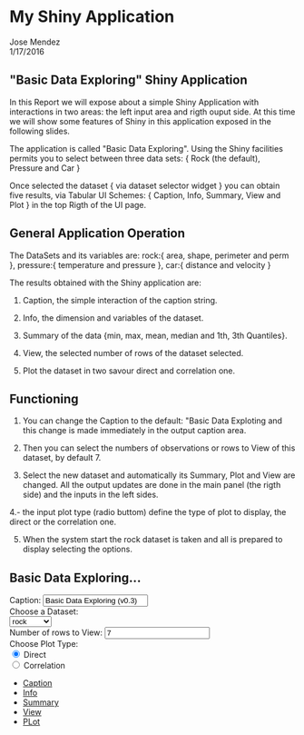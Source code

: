 # My Shiny Application
Jose Mendez  
1/17/2016  

## "Basic Data Exploring" Shiny Application

In this Report we will expose about a simple Shiny Application with interactions in
two areas: the left input area and rigth ouput side.
At this time we will show some features of Shiny in this application exposed in the 
following slides.

The application is called "Basic Data Exploring". Using the Shiny facilities permits 
you to select between three data sets: { Rock (the default), Pressure and Car }

Once selected the dataset { via dataset selector widget } you can obtain five results, via Tabular UI Schemes:
 { Caption, Info, Summary, View and Plot } in the top Rigth of the UI page.

## General Application Operation

The DataSets and its variables are:
  rock:{ area, shape, perimeter and perm }, pressure:{ temperature and pressure },
  car:{ distance and velocity } 

The results obtained with the Shiny application are:

 1. Caption, the simple interaction of the caption string.
 
 2. Info, the dimension and variables of the dataset.
 
 3. Summary of the data {min, max, mean, median and 1th, 3th Quantiles}.
 
 4. View, the selected number of rows of the dataset selected.
 
 5. Plot the dataset in two savour direct and correlation one.
 

## Functioning

 1. You can change the Caption to the default: "Basic Data Exploting and this change is made
immediately in the output caption area.

 2. Then you can select the numbers of observations or rows to View of this dataset, by default 7.

 3. Select the new dataset and automatically its Summary, Plot and View are changed. All the output updates are done in the main panel (the rigth side) and the inputs in the left sides.

 4.- the input plot type (radio buttom) define the type of plot to display, the direct or the correlation one.

 5. When the system start the rock dataset is taken and all is prepared to display selecting the options.

##
<!--html_preserve--><div class="container-fluid">
<h2>Basic Data Exploring...</h2>
<div class="row">
<div class="col-sm-4">
<form class="well">
<div class="form-group shiny-input-container">
<label for="caption">Caption:</label>
<input id="caption" type="text" class="form-control" value="Basic Data Exploring (v0.3)"/>
</div>
<div class="form-group shiny-input-container">
<label class="control-label" for="dataset">Choose a Dataset:</label>
<div>
<select id="dataset"><option value="rock" selected>rock</option>
<option value="pressure">pressure</option>
<option value="cars">cars</option></select>
<script type="application/json" data-for="dataset" data-nonempty="">{}</script>
</div>
</div>
<div class="form-group shiny-input-container">
<label for="obs">Number of rows to View:</label>
<input id="obs" type="number" class="form-control" value="7"/>
</div>
<div id="ptype" class="form-group shiny-input-radiogroup shiny-input-container">
<label class="control-label" for="ptype">Choose Plot Type:</label>
<div class="shiny-options-group">
<div class="radio">
<label>
<input type="radio" name="ptype" value="Direct" checked="checked"/>
<span>Direct</span>
</label>
</div>
<div class="radio">
<label>
<input type="radio" name="ptype" value="Correlation"/>
<span>Correlation</span>
</label>
</div>
</div>
</div>
</form>
</div>
<div class="col-sm-8">
<div class="tabbable tabs-above">
<ul class="nav nav-tabs">
<li class="active">
<a href="#tab-3095-1" data-toggle="tab" data-value="Caption">Caption</a>
</li>
<li>
<a href="#tab-3095-2" data-toggle="tab" data-value="Info">Info</a>
</li>
<li>
<a href="#tab-3095-3" data-toggle="tab" data-value="Summary">Summary</a>
</li>
<li>
<a href="#tab-3095-4" data-toggle="tab" data-value="View">View</a>
</li>
<li>
<a href="#tab-3095-5" data-toggle="tab" data-value="PLot">PLot</a>
</li>
</ul>
<div class="tab-content">
<div class="tab-pane active" data-value="Caption" id="tab-3095-1">
<h4>
<div id="caption" class="shiny-text-output"></div>
</h4>
</div>
<div class="tab-pane" data-value="Info" id="tab-3095-2">
<div id="str" class="shiny-text-output"></div>
</div>
<div class="tab-pane" data-value="Summary" id="tab-3095-3">
<pre id="summary" class="shiny-text-output"></pre>
</div>
<div class="tab-pane" data-value="View" id="tab-3095-4">
<div id="view" class="shiny-html-output"></div>
</div>
<div class="tab-pane" data-value="PLot" id="tab-3095-5">
<div id="Plot" class="shiny-plot-output" style="width: 100% ; height: 400px"></div>
</div>
</div>
</div>
</div>
</div>
</div><!--/html_preserve-->


